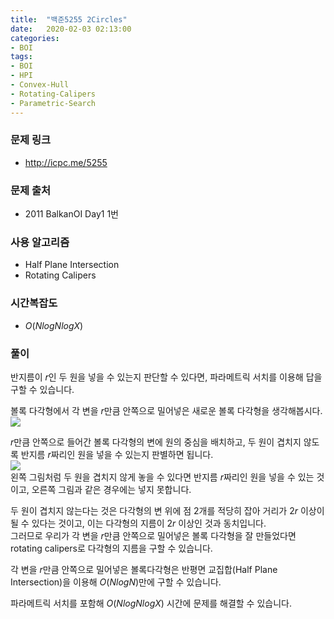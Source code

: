 ```yaml
---
title:  "백준5255 2Circles"
date:   2020-02-03 02:13:00
categories:
- BOI
tags:
- BOI
- HPI
- Convex-Hull
- Rotating-Calipers
- Parametric-Search
---
```


### 문제 링크
* http://icpc.me/5255

### 문제 출처
* 2011 BalkanOI Day1 1번

### 사용 알고리즘
* Half Plane Intersection
* Rotating Calipers

### 시간복잡도
* $O(N log N log X)$

### 풀이
반지름이 $r$인 두 원을 넣을 수 있는지 판단할 수 있다면, 파라메트릭 서치를 이용해 답을 구할 수 있습니다.

볼록 다각형에서 각 변을 $r$만큼 안쪽으로 밀어넣은 새로운 볼록 다각형을 생각해봅시다.<br>
![](https://i.imgur.com/Z7WJmCR.png)

$r$만큼 안쪽으로 들어간 볼록 다각형의 변에 원의 중심을 배치하고, 두 원이 겹치지 않도록 반지름 $r$짜리인 원을 넣을 수 있는지 판별하면 됩니다.<Br>
![](https://i.imgur.com/wjntsiW.png)<br>
왼쪽 그림처럼 두 원을 겹치지 않게 놓을 수 있다면 반지름 $r$짜리인 원을 넣을 수 있는 것이고, 오른쪽 그림과 같은 경우에는 넣지 못합니다.

두 원이 겹치지 않는다는 것은 다각형의 변 위에 점 2개를 적당히 잡아 거리가 $2r$ 이상이 될 수 있다는 것이고, 이는 다각형의 지름이 $2r$ 이상인 것과 동치입니다.<br>
그러므로 우리가 각 변을 $r$만큼 안쪽으로 밀어넣은 볼록 다각형을 잘 만들었다면 rotating calipers로 다각형의 지름을 구할 수 있습니다.

각 변을 $r$만큼 안쪽으로 밀어넣은 볼록다각형은 반평면 교집합(Half Plane Intersection)을 이용해 $O(N log N)$만에 구할 수 있습니다.

파라메트릭 서치를 포함해 $O(N log N log X)$ 시간에 문제를 해결할 수 있습니다.

